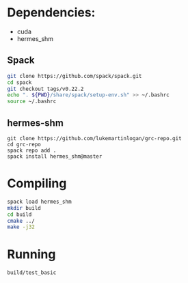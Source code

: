 # Dependencies:
* cuda
* hermes_shm

## Spack
```bash
git clone https://github.com/spack/spack.git
cd spack
git checkout tags/v0.22.2
echo ". ${PWD}/share/spack/setup-env.sh" >> ~/.bashrc
source ~/.bashrc
```

## hermes-shm
```
git clone https://github.com/lukemartinlogan/grc-repo.git
cd grc-repo
spack repo add .
spack install hermes_shm@master
```

# Compiling
```bash
spack load hermes_shm
mkdir build
cd build
cmake ../
make -j32
```

# Running
```bash
build/test_basic
```
